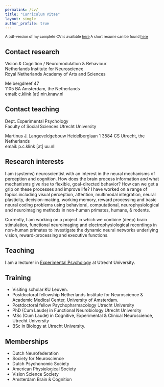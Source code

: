 ```yaml
---
permalink: /cv/
title: "Curriculum Vitae"
layout: single
author_profile: true
---
```


<small>
 A pdf-version of my complete CV is available <a href="/cv/Klink_CV.pdf">here</a>         
 A short resume can be found <a href="/cv/Klink_Resume.pdf">here</a>
</small>

## Contact research
Vision & Cognition / Neuromodulation & Behaviour     
Netherlands Institute for Neuroscience       
Royal Netherlands Academy of Arts and Sciences

Meibergdreef 47      
1105 BA Amsterdam, the Netherlands       
email: c.klink [at] nin.knaw.nl       

## Contact teaching
Dept. Experimental Psychology    
Faculty of Social Sciences
Utrecht University    

Martinus J. Langeveldgebouw
Heidelberglaan 1
3584 CS Utrecht, the Netherlands      
email: p.c.klink [at] uu.nl    

## Research interests    
I am (systems) neuroscientist with an interest in the neural mechanisms of perception and cognition. 
How does the brain process information and what mechanisms give rise to flexible, goal-directed behavior? 
How can we get a grip on these processes and improve life? I have worked on a range of topics including visual perception, 
attention, multimodal integration, neural plasticity, decision-making, working memory, reward processing and basic neural 
coding problems using behavioral, computational, neurophysiological and neuroimaging methods in non-human primates, humans, & rodents. 

Currently, I am working on a project in which we combine (deep) brain stimulation, functional neuroimaging and electrophysiological 
recordings in non-human primates to investigate the dynamic neural networks underlying vision, reward-processing and executive functions. 

## Teaching    
I am a lecturer in [Experimental Psychology](https://www.uu.nl/en/organisation/experimental-psychology) at Utrecht University.

## Training
<ul>
 <li>Visiting scholar KU Leuven.</li>
 <li>Postdoctoral fellowship Netherlands Institute for Neuroscience & Academic Medical Center, University of Amsterdam.</li>
 <li>Postdoctoral fellow Psychopharmacology Utrecht University</li>
 <li>PhD (Cum Laude) in Functional Neurobiology Utrecht University</li>
 <li>MSc (Cum Laude) in Cognitive, Experimental & Clinical Neuroscience, Utrecht University</li>
 <li>BSc in Biology at Utrecht University.</li>
</ul>

## Memberships
<ul>
 <li>Dutch Neurofederation</li>
 <li>Society for Neuroscience</li>
 <li>Dutch Psychonomic Society</li>
 <li>American Physiological Society</li>
 <li>Vision Science Society</li>
 <li>Amsterdam Brain & Cognition</li>
</ul>
 
